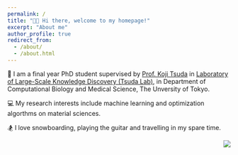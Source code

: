 ```yaml
---
permalink: /
title: "👋🏻 Hi there, welcome to my homepage!"
excerpt: "About me"
author_profile: true
redirect_from: 
  - /about/
  - /about.html
---
```


🏫 I am a final year PhD student supervised by [Prof. Koji Tsuda](https://scholar.google.com/citations?user=HvVqBmkAAAAJ&hl=en) in [Laboratory of Large-Scale Knowledge Discovery (Tsuda Lab)](https://www.tsudalab.org/), in Department of Computational Biology and Medical Science, The Unversity of Tokyo.

💻 My research interests include machine learning and optimization algorthms on material sciences.

🏂 I love snowboarding, playing the guitar and travelling in my spare time.

<p align="right">
  <img src="images/coco.png" />
</p>